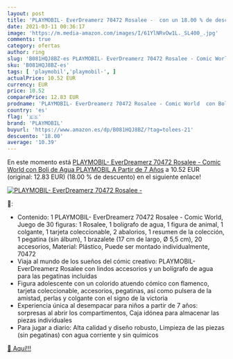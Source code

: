 ```yaml
---
layout: post
title: 'PLAYMOBIL- EverDreamerz 70472 Rosalee -  con un 18.00 % de descuento'
date: 2021-03-11 00:36:17
image: 'https://m.media-amazon.com/images/I/61YlNRvOw1L._SL400_.jpg'
comments: true
category: ofertas
author: ring
slug: 'B081HQJ8BZ-es PLAYMOBIL- EverDreamerz 70472 Rosalee - Comic World con...'
sku: 'B081HQJ8BZ-es'
tags: [ 'playmobil','playmobil-', ]
actualPrice: 10.52 EUR
currency: EUR
price: 10.52
comparePrice: 12.83 EUR
prodname: 'PLAYMOBIL- EverDreamerz 70472 Rosalee - Comic World  con Boli de Agua PLAYMOBIL  A Partir de 7 Años'
country: 'es'
flag: '🇪🇸'
brand: 'PLAYMOBIL'
buyurl: 'https://www.amazon.es/dp/B081HQJ8BZ/?tag=tolees-21'
descuento: '18.00'
average: '10.39'
---
```


En este momento está [PLAYMOBIL- EverDreamerz 70472 Rosalee - Comic World  con Boli de Agua PLAYMOBIL  A Partir de 7 Años](https://www.amazon.es/dp/B081HQJ8BZ/?tag=tolees-21) a 10.52 EUR (original: 12.83 EUR) (18.00 %  de descuento) en el siguiente enlace!

[![PLAYMOBIL- EverDreamerz 70472 Rosalee - ](https://m.media-amazon.com/images/I/61YlNRvOw1L._SL400_.jpg)](https://www.amazon.es/dp/B081HQJ8BZ/?tag=tolees-21)

🔎:

- Contenido: 1 PLAYMOBIL- EverDreamerz 70472 Rosalee - Comic World, Juego de 30 figuras: 1 Rosalee, 1 bolígrafo de agua, 1 figura de animal, 1 colgante, 1 tarjeta coleccionable, 2 abalorios, 1 resumen de la colección, 1 pegatina (sin álbum), 1 brazalete (17 cm de largo, Ø 5,5 cm), 20 accesorios, Material: Plástico, Puede ser montado individualmente, 70472
- Viaja al mundo de los sueños del cómic creativo: PLAYMOBIL-EverDreamerz Rosalee con lindos accesorios y un bolígrafo de agua para las pegatinas incluidas
- Figura adolescente con un colorido atuendo cómico con flamenco, tarjeta coleccionable, accesorios, pegatinas, así como pulsera de la amistad, perlas y colgante con el signo de la victoria
- Experiencia única al desempacar para niños a partir de 7 años: sorpresas al abrir los compartimentos, Caja idónea para almacenar las piezas individuales
- Para jugar a diario: Alta calidad y diseño robusto, Limpieza de las piezas (sin pegatinas) con agua corriente y sin químicos

[🛒 Aquí!!!](https://www.amazon.es/dp/B081HQJ8BZ/?tag=tolees-21)
